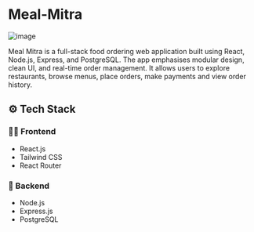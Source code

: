 # Meal-Mitra
![image](https://github.com/user-attachments/assets/151cdf55-77b6-4310-8ac6-d40a4cba3d4a)

Meal Mitra is a full-stack food ordering web application built using React, Node.js, Express, and PostgreSQL. The app emphasises modular design, clean UI, and real-time order management.
It allows users to explore restaurants, browse menus, place orders, make payments and view order history.

## ⚙️ Tech Stack

### 👩‍💻 Frontend
- React.js
- Tailwind CSS
- React Router

### 🔧 Backend
- Node.js
- Express.js
- PostgreSQL
